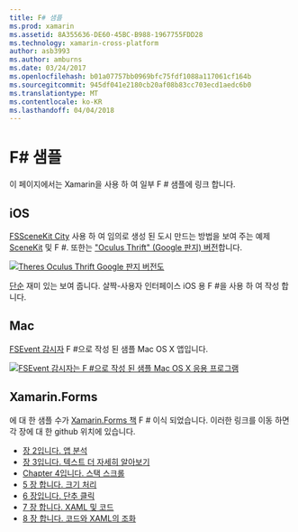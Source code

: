```yaml
---
title: F# 샘플
ms.prod: xamarin
ms.assetid: 8A355636-DE60-45BC-B988-1967755FDD28
ms.technology: xamarin-cross-platform
author: asb3993
ms.author: amburns
ms.date: 03/24/2017
ms.openlocfilehash: b01a07757bb0969bfc75fdf1088a117061cf164b
ms.sourcegitcommit: 945df041e2180cb20af08b83cc703ecd1aedc6b0
ms.translationtype: MT
ms.contentlocale: ko-KR
ms.lasthandoff: 04/04/2018
---
```

# <a name="f-samples"></a>F# 샘플

이 페이지에서는 Xamarin을 사용 하 여 일부 F # 샘플에 링크 합니다.

## <a name="ios"></a>iOS

[FSSceneKit City](https://developer.xamarin.com/samples/monotouch/ios8/FSSceneKit/) 사용 하 여 임의로 생성 된 도시 만드는 방법을 보여 주는 예제 [SceneKit](https://developer.xamarin.com/api/namespace/SceneKit/) 및 F #. 또한는 ["Oculus Thrift" (Google 판지) 버전](https://developer.xamarin.com/samples/monotouch/ios8/SceneKitFSharp/)합니다.

[![](samples-images/fxscenekit-sml.png "Theres Oculus Thrift Google 판지 버전도")](samples-images/fxscenekit.png#lightbox)

[단순](https://github.com/dvdsgl/shallow) 재미 있는 보여 줍니다. 살짝-사용자 인터페이스 iOS 용 F #을 사용 하 여 작성 합니다.

## <a name="mac"></a>Mac

[FSEvent 감시자](https://developer.xamarin.com/samples/mac/FSEvents/) F #으로 작성 된 샘플 Mac OS X 앱입니다.

[![](samples-images/fsevents-sml.png "FSEvent 감시자는 F #으로 작성 된 샘플 Mac OS X 응용 프로그램")](samples-images/fsevents.png#lightbox)

## <a name="xamarinforms"></a>Xamarin.Forms

에 대 한 샘플 수가 [Xamarin.Forms 책](~/xamarin-forms/creating-mobile-apps-xamarin-forms/index.md) F # 이식 되었습니다. 이러한 링크를 이동 하면 각 장에 대 한 github 위치에 있습니다.

- [장 2입니다. 앱 분석](https://github.com/xamarin/xamarin-forms-book-samples/tree/master/Chapter02/FS)
- [장 3입니다. 텍스트 더 자세히 알아보기](https://github.com/xamarin/xamarin-forms-book-samples/tree/master/Chapter03/FS)
- [Chapter 4입니다. 스택 스크롤](https://github.com/xamarin/xamarin-forms-book-samples/tree/master/Chapter04/FS)
- [5 장 합니다. 크기 처리](https://github.com/xamarin/xamarin-forms-book-samples/tree/master/Chapter05/FS)
- [6 장입니다. 단추 클릭](https://github.com/xamarin/xamarin-forms-book-samples/tree/master/Chapter06/FS)
- [7 장 합니다. XAML 및 코드](https://github.com/xamarin/xamarin-forms-book-samples/tree/master/Chapter07/FS/CodePlusXaml)
- [8 장 합니다. 코드와 XAML의 조화](https://github.com/xamarin/xamarin-forms-book-samples/tree/master/Chapter08/FS/XamlKeypad)

